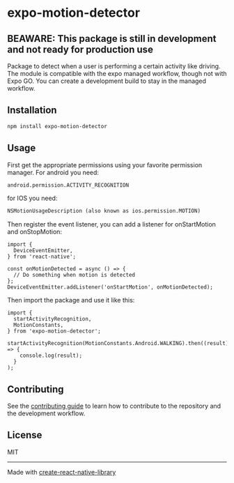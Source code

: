# expo-motion-detector
## BEAWARE: This package is still in development and not ready for production use
Package to detect when a user is performing a certain activity like driving. The module is compatible with the expo managed workflow, though not with Expo GO. You can create a development build to stay in the managed workflow.

## Installation

```sh
npm install expo-motion-detector
```

## Usage
First get the appropriate permissions using your favorite permission manager. For android you need:
```xml
android.permission.ACTIVITY_RECOGNITION
```
for IOS you need:
```xml
NSMotionUsageDescription (also known as ios.permission.MOTION)
```
Then register the event listener, you can add a listener for onStartMotion and onStopMotion:
```tsx
import {
  DeviceEventEmitter,
} from 'react-native';

const onMotionDetected = async () => {
  // Do something when motion is detected
};
DeviceEventEmitter.addListener('onStartMotion', onMotionDetected);
```

Then import the package and use it like this:
```tsx
import {
  startActivityRecognition,
  MotionConstants,
} from 'expo-motion-detector';

startActivityRecognition(MotionConstants.Android.WALKING).then((result) => {
    console.log(result);
  }
);
```


## Contributing

See the [contributing guide](CONTRIBUTING.md) to learn how to contribute to the repository and the development workflow.

## License

MIT

---

Made with [create-react-native-library](https://github.com/callstack/react-native-builder-bob)

